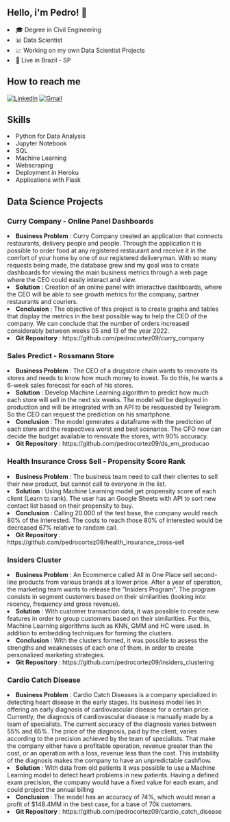 ## Hello, i'm Pedro! 👋

<li>
🎓 Degree in Civil Engineering
<li>
📊 Data Scientist
<li>
📈 Working on my own Data Scientist Projects
<li>
📍 Live in Brazil - SP



## How to reach me

[![Linkedin](https://img.shields.io/badge/LinkedIn-0077B5?style=for-the-badge&logo=linkedin&logoColor=white)](https://www.linkedin.com/in/pedro-cortez96/)
[![Gmail](https://img.shields.io/badge/Gmail-D14836?style=for-the-badge&logo=gmail&logoColor=white)](mailto:pedrohcortez96@gmail.com)

</h2>

## Skills
<li>
Python for Data Analysis
<li>
Jupyter Notebook
<li>
SQL
<li>
Machine Learning
<li>
 Webscraping
<li>
Deployment in Heroku
<li>
Applications with Flask

## Data Science Projects
 
 
### Curry Company - Online Panel Dashboards
<li>
<strong>Business Problem</strong>
: Curry Company created an application that connects restaurants, delivery people and people. Through the application it is possible to order food at any registered restaurant and receive it in the comfort of your home by one of our registered deliveryman. With so many requests being made, the database grew and my goal was to create dashboards for viewing the main business metrics through a web page where the CEO could easily interact and view.
<li>
<strong>Solution</strong>
: Creation of an online panel with interactive dashboards, where the CEO will be able to see growth metrics for the company, partner restaurants and couriers.
<li>
<strong>Conclusion</strong>
: The objective of this project is to create graphs and tables that display the metrics in the best possible way to help the CEO of the company. We can conclude that the number of orders increased considerably between weeks 05 and 13 of the year 2022.
<li>
<strong>Git Repository</strong>
: https://github.com/pedrocortez09/curry_company

### Sales Predict - Rossmann Store
<li>
<strong>Business Problem</strong>
: The CEO of a drugstore chain wants to renovate its stores and needs to know how much money to invest. To do this, he wants a 6-week sales forecast for each of his stores.
<li>
<strong>Solution</strong>
: Develop Machine Learning algorithm to predict how much each store will sell in the next six weeks. The model will be deployed in production and will be integrated with an API to be resquested by Telegram. So the CEO can request the prediction on his smartphone.
<li>
<strong>Conclusion</strong>
: The model generates a dataframe with the prediction of each store and the respectives worst and best scenarios. The CFO now can decide the budget available to renovate the stores, with 90% accuracy.
<li>
<strong>Git Repository</strong>
: https://github.com/pedrocortez09/ds_em_producao

### Health Insurance Cross Sell - Propensity Score Rank
<li>
<strong>Business Problem</strong>
: The business team need to call their clientes to sell their new product, but cannot call to everyone in the list.
<li>
<strong>Solution</strong>
: Using Machine Learning model get propensity score of each client (Learn to rank). The user has an Google Sheets with API to sort new contact list based on their propensity to buy.
<li>
<strong>Conclusion</strong>
:  Calling 20.000 of the test base, the company would reach 80% of the interested. The costs to reach those 80% of interested would be decreased 67% relative to random call.
<li>
<strong>Git Repository</strong>
: https://github.com/pedrocortez09/health_insurance_cross-sell
 
 
 ### Insiders Cluster
<li>
<strong>Business Problem</strong>
:  An Ecommerce called All in One Place sell second-line products from various brands at a lower price. After a year of operation, the marketing team wants to release the "Insiders Program". The program consists in segment customers based on their similarities (looking into recency, frequency and gross revenue).
<li>
<strong>Solution</strong>
: With customer transaction data, it was possible to create new features in order to group customers based on their similarities. For this, Machine Learning algorithms such as KNN, GMM and HC were used. In addition to embedding techniques for forming the clusters.
<li>
<strong>Conclusion</strong>
: With the clusters formed, it was possible to assess the strengths and weaknesses of each one of them, in order to create personalized marketing strategies.
<li>
<strong>Git Repository</strong>
: https://github.com/pedrocortez09/insiders_clustering
 
 
  ### Cardio Catch Disease
<li>
<strong>Business Problem</strong>
:  Cardio Catch Diseases is a company specialized in detecting heart disease in the early stages. Its business model lies in offering an early diagnosis of cardiovascular disease for a certain price. Currently, the diagnosis of cardiovascular disease is manually made by a team of specialists. The current accuracy of the diagnosis varies between 55% and 65%. The price of the diagnosis, paid by the client, varies according to the precision achieved by the team of specialists. That make the company either have a profitable operation, revenue greater than the cost, or an operation with a loss, revenue less than the cost. This instability of the diagnosis makes the company to have an unpredictable cashflow.
<li>
<strong>Solution</strong>
: With data from old patients it was possible to use a Machine Learning model to detect heart problems in new patients. Having a defined exam precision, the company would have a fixed value for each exam, and could project the annual billing
<li>
<strong>Conclusion</strong>
: The model has an accuracy of 74%, which would mean a profit of $148.4MM in the best case, for a base of 70k customers.
<li>
<strong>Git Repository</strong>
: https://github.com/pedrocortez09/cardio_catch_disease

